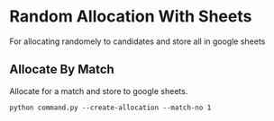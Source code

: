 # Random Allocation With Sheets
For allocating randomely to candidates and store all in google sheets

## Allocate By Match
Allocate for a match and store to google sheets.

```
python command.py --create-allocation --match-no 1
```